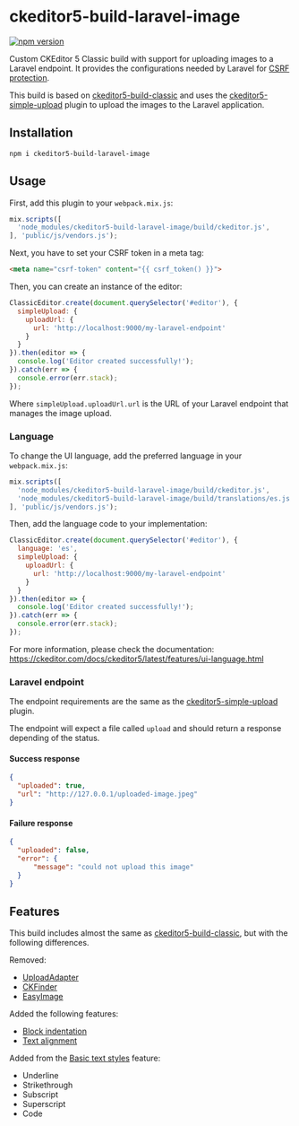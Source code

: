 # ckeditor5-build-laravel-image

[![npm version](https://badge.fury.io/js/ckeditor5-build-laravel-image.svg)](https://badge.fury.io/js/ckeditor5-build-laravel-image)

Custom CKEditor 5 Classic build with support for uploading images to a Laravel endpoint. It provides
the configurations needed by Laravel for [CSRF protection](https://laravel.com/docs/master/csrf).

This build is based on [ckeditor5-build-classic](https://github.com/ckeditor/ckeditor5-build-classic)
and uses the [ckeditor5-simple-upload](https://github.com/pourquoi/ckeditor5-simple-upload) plugin
to upload the images to the Laravel application.

## Installation

```shell
npm i ckeditor5-build-laravel-image
```

## Usage

First, add this plugin to your `webpack.mix.js`:

```javascript
mix.scripts([
  'node_modules/ckeditor5-build-laravel-image/build/ckeditor.js',
], 'public/js/vendors.js');
```

Next, you have to set your CSRF token in a meta tag:

```html
<meta name="csrf-token" content="{{ csrf_token() }}">
```

Then, you can create an instance of the editor:

```javascript
ClassicEditor.create(document.querySelector('#editor'), {
  simpleUpload: {
    uploadUrl: {
      url: 'http://localhost:9000/my-laravel-endpoint'
    }
  }
}).then(editor => {
  console.log('Editor created successfully!');
}).catch(err => {
  console.error(err.stack);
});
```

Where `simpleUpload.uploadUrl.url` is the URL of your Laravel endpoint that manages the image
upload.

### Language

To change the UI language, add the preferred language in your `webpack.mix.js`:

```javascript
mix.scripts([
  'node_modules/ckeditor5-build-laravel-image/build/ckeditor.js',
  'node_modules/ckeditor5-build-laravel-image/build/translations/es.js',
], 'public/js/vendors.js');
```

Then, add the language code to your implementation:

```javascript
ClassicEditor.create(document.querySelector('#editor'), {
  language: 'es',
  simpleUpload: {
    uploadUrl: {
      url: 'http://localhost:9000/my-laravel-endpoint'
    }
  }
}).then(editor => {
  console.log('Editor created successfully!');
}).catch(err => {
  console.error(err.stack);
});
```

For more information, please check the documentation:
https://ckeditor.com/docs/ckeditor5/latest/features/ui-language.html

### Laravel endpoint

The endpoint requirements are the same as the
[ckeditor5-simple-upload](https://github.com/pourquoi/ckeditor5-simple-upload) plugin.

The endpoint will expect a file called `upload` and should return a response depending of the
status.

#### Success response

```json
{
  "uploaded": true,
  "url": "http://127.0.0.1/uploaded-image.jpeg"
}
```

#### Failure response

```json
{
  "uploaded": false,
  "error": {
      "message": "could not upload this image"
  }
}
```

## Features

This build includes almost the same as
[ckeditor5-build-classic](https://github.com/ckeditor/ckeditor5-build-classic), but with the
following differences.

Removed:
- [UploadAdapter](https://github.com/ckeditor/ckeditor5-adapter-ckfinder)
- [CKFinder](https://github.com/ckeditor/ckeditor5-ckfinder)
- [EasyImage](https://github.com/ckeditor/ckeditor5-easy-image)

Added the following features:
- [Block indentation](https://ckeditor.com/docs/ckeditor5/latest/features/indent.html)
- [Text alignment](https://ckeditor.com/docs/ckeditor5/latest/features/text-alignment.html)

Added from the
[Basic text styles](https://ckeditor.com/docs/ckeditor5/latest/features/basic-styles.html) feature:
- Underline
- Strikethrough
- Subscript
- Superscript
- Code
